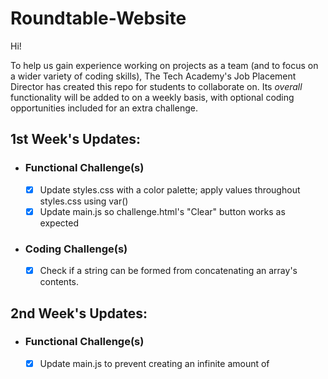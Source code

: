 # Roundtable-Website

Hi!

To help us gain experience working on projects as a team (and to focus on a wider variety of coding skills), The Tech Academy's Job Placement Director has created this repo for students to collaborate on.  Its *overall* functionality will be added to on a weekly basis, with optional coding opportunities included for an extra challenge.

## 1st Week's Updates:
   - ### Functional Challenge(s)
     - [x] Update styles.css with a color palette; apply values throughout styles.css using var()
     - [x] Update main.js so challenge.html's "Clear" button works as expected
   - ### Coding Challenge(s)
     - [x] Check if a string can be formed from concatenating an array's contents.

## 2nd Week's Updates:
   - ### Functional Challenge(s)
     - [x] Update main.js to prevent creating an infinite amount of <script> tags when changing the drop-down option
